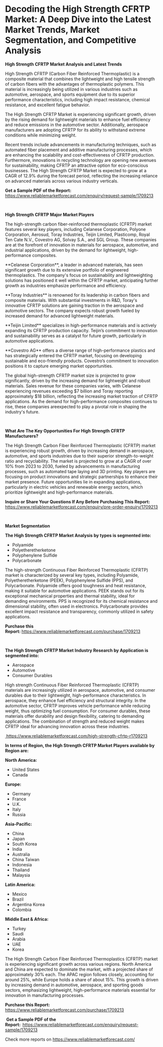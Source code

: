 <p><h1>Decoding the High Strength CFRTP Market: A Deep Dive into the Latest Market Trends, Market Segmentation, and Competitive Analysis</h1></p><p><strong>High Strength CFRTP Market Analysis and Latest Trends</strong></p>
<p><p>High Strength CFRTP (Carbon Fiber Reinforced Thermoplastic) is a composite material that combines the lightweight and high tensile strength of carbon fibers with the advantages of thermoplastic polymers. This material is increasingly being utilized in various industries such as automotive, aerospace, and sports equipment due to its superior performance characteristics, including high impact resistance, chemical resistance, and excellent fatigue behavior. </p><p>The High Strength CFRTP Market is experiencing significant growth, driven by the rising demand for lightweight materials to enhance fuel efficiency and reduce emissions in the automotive sector. Additionally, aerospace manufacturers are adopting CFRTP for its ability to withstand extreme conditions while minimizing weight. </p><p>Recent trends include advancements in manufacturing techniques, such as automated fiber placement and additive manufacturing processes, which are enhancing the scalability and cost-effectiveness of CFRTP production. Furthermore, innovations in recycling technology are opening new avenues for sustainability, making CFRTP an attractive option for eco-conscious businesses. The High Strength CFRTP Market is expected to grow at a CAGR of 12.9% during the forecast period, reflecting the increasing reliance on advanced materials across various industry verticals.</p></p>
<p><strong>Get a Sample PDF of the Report:&nbsp;</strong> <a href="https://www.reliablemarketforecast.com/enquiry/request-sample/1709213?utm_campaign=1134&utm_medium=2&utm_source=Github&utm_content=ia&utm_term=10012025&utm_id=high-strength-cfrtp">https://www.reliablemarketforecast.com/enquiry/request-sample/1709213</a></p>
<p>&nbsp;</p>
<p><strong>High Strength CFRTP Major Market Players</strong></p>
<p><p>The high-strength carbon fiber-reinforced thermoplastic (CFRTP) market features several key players, including Celanese Corporation, Polyone Corporation, Aerosud, Toray Industries, Teijin Limited, Plasticomp, Royal Ten Cate N.V., Covestro AG, Solvay S.A., and SGL Group. These companies are at the forefront of innovation in materials for aerospace, automotive, and industrial applications, driven by the demand for lightweight, high-performance composites.</p><p>**Celanese Corporation**, a leader in advanced materials, has seen significant growth due to its extensive portfolio of engineered thermoplastics. The company's focus on sustainability and lightweighting solutions has positioned it well within the CFRTP market, anticipating further growth as industries emphasize performance and efficiency.</p><p>**Toray Industries** is renowned for its leadership in carbon fibers and composite materials. With substantial investments in R&D, Toray's innovative CFRTP solutions are gaining traction in the aerospace and automotive sectors. The company expects robust growth fueled by increased demand for advanced lightweight materials.</p><p>**Teijin Limited** specializes in high-performance materials and is actively expanding its CFRTP production capacity. Teijin’s commitment to innovation and sustainability serves as a catalyst for future growth, particularly in automotive applications.</p><p>**Covestro AG** offers a diverse range of high-performance plastics and has strategically entered the CFRTP market, focusing on developing sustainable and eco-friendly products. Covestro’s commitment to innovation positions it to capture emerging market opportunities.</p><p>The global high-strength CFRTP market size is projected to grow significantly, driven by the increasing demand for lightweight and robust materials. Sales revenue for these companies varies, with Celanese experiencing revenues exceeding $7 billion and Toray reporting approximately $18 billion, reflecting the increasing market traction of CFRTP applications. As the demand for high-performance composites continues to rise, these companies areexpected to play a pivotal role in shaping the industry's future.</p></p>
<p>&nbsp;</p>
<p><strong>What Are The Key Opportunities For High Strength CFRTP Manufacturers?</strong></p>
<p><p>The High Strength Carbon Fiber Reinforced Thermoplastic (CFRTP) market is experiencing robust growth, driven by increasing demand in aerospace, automotive, and sports industries due to their superior strength-to-weight ratio and recyclability. The market is projected to grow at a CAGR of over 10% from 2023 to 2030, fueled by advancements in manufacturing processes, such as automated tape laying and 3D printing. Key players are focusing on product innovations and strategic partnerships to enhance their market presence. Future opportunities lie in expanding applications, particularly in electric vehicles and renewable energy sectors, which prioritize lightweight and high-performance materials.</p></p>
<p><strong>Inquire or Share Your Questions If Any Before Purchasing This Report:</strong> <a href="https://www.reliablemarketforecast.com/enquiry/pre-order-enquiry/1709213?utm_campaign=1134&utm_medium=2&utm_source=Github&utm_content=ia&utm_term=10012025&utm_id=high-strength-cfrtp">https://www.reliablemarketforecast.com/enquiry/pre-order-enquiry/1709213</a></p>
<p>&nbsp;</p>
<p><strong>Market Segmentation</strong></p>
<p><strong>The High Strength CFRTP Market Analysis by types is segmented into:</strong></p>
<p><ul><li>Polyamide</li><li>Polyetheretherketone</li><li>Polyphenylene Sulfide</li><li>Polycarbonate</li></ul></p>
<p><p>The high-strength Continuous Fiber Reinforced Thermoplastic (CFRTP) market is characterized by several key types, including Polyamide, Polyetheretherketone (PEEK), Polyphenylene Sulfide (PPS), and Polycarbonate. Polyamide offers good toughness and heat resistance, making it suitable for automotive applications. PEEK stands out for its exceptional mechanical properties and thermal stability, ideal for demanding environments. PPS is recognized for its chemical resistance and dimensional stability, often used in electronics. Polycarbonate provides excellent impact resistance and transparency, commonly utilized in safety applications.</p></p>
<p><strong>Purchase this Report:&nbsp;</strong><a href="https://www.reliablemarketforecast.com/purchase/1709213?utm_campaign=1134&utm_medium=2&utm_source=Github&utm_content=ia&utm_term=10012025&utm_id=high-strength-cfrtp">https://www.reliablemarketforecast.com/purchase/1709213</a></p>
<p>&nbsp;</p>
<p><strong>The High Strength CFRTP Market Industry Research by Application is segmented into:</strong></p>
<p><ul><li>Aerospace</li><li>Automotive</li><li>Consumer Durables</li></ul></p>
<p><p>High strength Continuous Fiber Reinforced Thermoplastic (CFRTP) materials are increasingly utilized in aerospace, automotive, and consumer durables due to their lightweight, high-performance characteristics. In aerospace, they enhance fuel efficiency and structural integrity. In the automotive sector, CFRTP improves vehicle performance while reducing weight, thus optimizing fuel consumption. For consumer durables, these materials offer durability and design flexibility, catering to demanding applications. The combination of strength and reduced weight makes CFRTP ideal for advancing innovation across these industries.</p></p>
<p><a href="https://www.reliablemarketforecast.com/high-strength-cfrtp-r1709213?utm_campaign=1134&utm_medium=2&utm_source=Github&utm_content=ia&utm_term=10012025&utm_id=high-strength-cfrtp">&nbsp;https://www.reliablemarketforecast.com/high-strength-cfrtp-r1709213</a></p>
<p><strong>In terms of Region, the High Strength CFRTP Market Players available by Region are:</strong></p>
<p>
    <p> <strong> North America: </strong>
        <ul>
            <li>United States</li>
            <li>Canada</li>
        </ul>
        </p> 
    <p> <strong> Europe: </strong>
        <ul>
            <li>Germany</li>
            <li>France</li>
            <li>U.K.</li>
            <li>Italy</li>
            <li>Russia</li>
        </ul>
        </p> 
    <p> <strong> Asia-Pacific: </strong>
        <ul>
            <li>China</li>
            <li>Japan</li>
            <li>South Korea</li>
            <li>India</li>
            <li>Australia</li>
            <li>China Taiwan</li>
            <li>Indonesia</li>
            <li>Thailand</li>
            <li>Malaysia</li>
        </ul>
        </p> 
    <p> <strong> Latin America: </strong>
        <ul>
            <li>Mexico</li>
            <li>Brazil</li>
            <li>Argentina Korea</li>
            <li>Colombia</li>
        </ul>
        </p> 
    <p> <strong> Middle East & Africa: </strong>
        <ul>
            <li>Turkey</li>
            <li>Saudi</li>
            <li>Arabia</li>
            <li>UAE</li>
            <li>Korea</li>
        </ul>
    </p>
    </p>
<p><p>The High Strength Carbon Fiber Reinforced Thermoplastics (CFRTP) market is experiencing significant growth across various regions. North America and China are expected to dominate the market, with a projected share of approximately 30% each. The APAC region follows closely, accounting for around 25%, while Europe holds a share of about 15%. This growth is driven by increasing demand in automotive, aerospace, and sporting goods sectors, emphasizing lightweight, high-performance materials essential for innovation in manufacturing processes.</p></p>
<p><strong>Purchase this Report: </strong><a href="https://www.reliablemarketforecast.com/purchase/1709213?utm_campaign=1134&utm_medium=2&utm_source=Github&utm_content=ia&utm_term=10012025&utm_id=high-strength-cfrtp">https://www.reliablemarketforecast.com/purchase/1709213</a></p>
<p>&nbsp;<strong>Get a Sample PDF of the Report:&nbsp;&nbsp;</strong><a href="https://www.reliablemarketforecast.com/enquiry/request-sample/1709213?utm_campaign=1134&utm_medium=2&utm_source=Github&utm_content=ia&utm_term=10012025&utm_id=high-strength-cfrtp">https://www.reliablemarketforecast.com/enquiry/request-sample/1709213</a></p>
<p><strong></strong></p>
<p>Check more reports on <a href="https://www.reliablemarketforecast.com/?utm_campaign=1134&utm_medium=2&utm_source=Github&utm_content=ia&utm_term=10012025&utm_id=high-strength-cfrtp">https://www.reliablemarketforecast.com/</a></p>